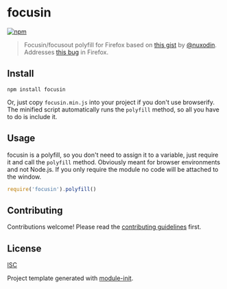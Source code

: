 # focusin

[![npm][npm-image]][npm-url]

> Focusin/focusout polyfill for Firefox based on [this gist](https://gist.github.com/nuxodin/9250e56a3ce6c0446efa) by [@nuxodin](https://github.com/nuxodin). Addresses [this bug](https://bugzilla.mozilla.org/show_bug.cgi?id=687787) in Firefox.

## Install

```
npm install focusin
```

Or, just copy `focusin.min.js` into your project if you don't use browserify. The minified script automatically runs the `polyfill` method, so all you have to do is include it.

## Usage

focusin is a polyfill, so you don't need to assign it to a variable, just require it and call the `polyfill` method. Obviously meant for browser environments and not Node.js. If you only require the module no code will be attached to the window.

```js
require('focusin').polyfill()
```

## Contributing

Contributions welcome! Please read the [contributing guidelines](CONTRIBUTING.md) first.

## License

[ISC](LICENSE.md)

Project template generated with [module-init](https://www.npmjs.com/package/module-init).

[npm-image]: https://img.shields.io/npm/v/focusin.svg?style=flat-square
[npm-url]: https://www.npmjs.com/package/focusin
